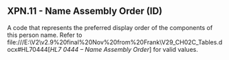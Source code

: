 ## XPN.11 - Name Assembly Order (ID)

A code that represents the preferred display order of the components of this person name. Refer to file:///E:\V2\v2.9%20final%20Nov%20from%20Frank\V29_CH02C_Tables.docx#HL70444[_HL7 0444 – Name Assembly Order_] for valid values.
